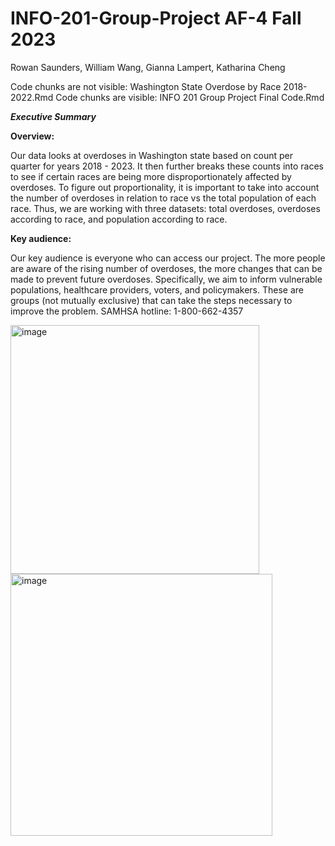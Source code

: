 # INFO-201-Group-Project AF-4 Fall 2023

Rowan Saunders, William Wang, Gianna Lampert, Katharina Cheng

Code chunks are not visible: Washington State Overdose by Race 2018-2022.Rmd
Code chunks are visible: INFO 201 Group Project Final Code.Rmd

***Executive Summary***

**Overview:**

Our data looks at overdoses in Washington state based on count per quarter for years 2018 - 2023. It then further breaks these counts into races to see if certain races are being more disproportionately affected by overdoses. To figure out proportionality, it is important to take into account the number of overdoses in relation to race vs the total population of each race. Thus, we are working with three datasets: total overdoses, overdoses according to race, and population according to race.

**Key audience:**

Our key audience is everyone who can access our project. The more people are aware of the rising number of overdoses, the more changes that can be made to prevent future overdoses. Specifically, we aim to inform vulnerable populations, healthcare providers, voters, and policymakers. These are groups (not mutually exclusive) that can take the steps necessary to improve the problem. 
SAMHSA hotline: 1-800-662-4357


<img width="398" alt="image" src="https://github.com/william-cwang/INFO-201-Group-Project/assets/146163077/bf5dc013-5ed1-4191-8c40-d08f93ad2490">
<img width="419" alt="image" src="https://github.com/william-cwang/INFO-201-Group-Project/assets/146163077/eca7acd2-71c0-4de5-8fca-a308bf752a10">


